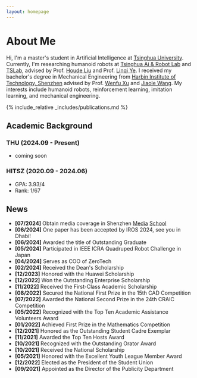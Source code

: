 ```yaml
---
layout: homepage
---
```


# About Me

Hi, I'm a master's student in Artificial Intelligence at [Tsinghua University](https://www.sigs.tsinghua.edu.cn/sjyxxyjy/list.htm). Currently, I'm researching humanoid robots at [Tsinghua Ai & Robot Lab](https://www.sigs.tsinghua.edu.cn/lhd/list.htm) and [TSLab](https://linqi-ye.github.io/), advised by Prof. [Houde Liu](https://www.sigs.tsinghua.edu.cn/lhd/list.htm) and Prof. [Linqi Ye](https://ai.shu.edu.cn/info/1074/1445.htm). I received my bachelor's degree in Mechanical Engineering from [Harbin Institute of Technology, Shenzhen](http://smea.hitsz.edu.cn/) advised by Prof. [Wenfu Xu](https://faculty.hitsz.edu.cn/xuwenfu) and [Jiaole Wang](https://faculty.hitsz.edu.cn/jlwang). My interests include humanoid robots, reinforcement learning, imitation learning, and mechanical engineering.

<!-- ## Research Interests

- **Computer Vision:** image recognition, image generation, video captioning
- **Machine Learning:** meta-learning, incremental learning, transfer learning -->


<!-- ## News

- **[Feb. 2020]** Our paper about incremental learning is accepted to CVPR 2020.
- **[Feb. 2020]** We will host the ACM Multimedia Asia 2020 conference in Singapore!
- **[Sept. 2019]** Our paper about few-shot learning is accepted to NeurIPS 2019.
- **[Mar. 2019]** Our paper about few-shot learning is accepted to CVPR 2019.
 -->

{% include_relative _includes/publications.md %}

## Academic Background

### THU (2024.09 - Present)
- coming soon

### HITSZ (2020.09 - 2024.06)
- GPA: 3.93/4
- Rank: 1/67


## News
- **[07/2024]** Obtain media coverage in Shenzhen [Media](https://m.dutenews.com/n/article/8256944?from=app&client=1&trace_id=173561447121344) [School](https://mp.weixin.qq.com/s/Y8rzfY00Lwh0maa6pamo6w)
- **[06/2024]** One paper has been accepted by IROS 2024, see you in Dhabi!
- **[06/2024]** Awarded the title of Outstanding Graduate
- **[05/2024]** Participated in IEEE ICRA Quadruped Robot Challenge in Japan
- **[04/2024]** Serves as COO of ZeroTech
- **[02/2024]** Received the Dean's Scholarship
- **[12/2023]** Honored with the Huawei Scholarship
- **[12/2022]** Won the Outstanding Enterprise Scholarship
- **[11/2022]** Received the First-Class Academic Scholarship
- **[08/2022]** Secured the National First Prize in the 15th CAD Competition
- **[07/2022]** Awarded the National Second Prize in the 24th CRAIC Competition
- **[05/2022]** Recognized with the Top Ten Academic Assistance Volunteers Award
- **[01/2022]** Achieved First Prize in the Mathematics Competition
- **[12/2021]** Honored as the Outstanding Student Cadre Exemplar
- **[11/2021]** Awarded the Top Ten Hosts Award
- **[10/2021]** Recognized with the Outstanding Orator Award
- **[10/2021]** Received the National Scholarship
- **[05/2021]** Honored with the Excellent Youth League Member Award
- **[12/2022]** Elected as the President of the Student Union
- **[09/2021]** Appointed as the Director of the Publicity Department


<!-- {% include_relative _includes/services.md %} -->
